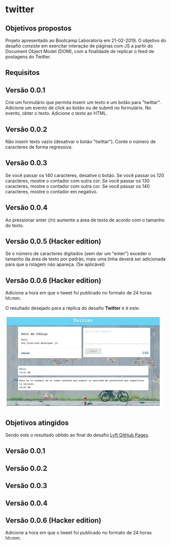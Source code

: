 # twitter

## Objetivos propostos

Projeto apresentado ao Bootcamp Laboratoria em 21-02-2019. O objetivo do desafio consiste em exercitar interação de páginas com JS a partir do Document Object Model (DOM), com a finalidade de replicar o feed de postagens do Twitter.

## Requisitos

## Versão 0.0.1
Crie um formulário que permita inserir um texto e um botão para "twittar".
Adicione um evento de click ao botão ou de submit no formulário.
No evento, obter o texto.
Adicione o texto ao HTML.

## Versão 0.0.2
Não inserir texto vazio (desativar o botão "twittar").
Conte o número de caracteres de forma regressiva.

## Versão 0.0.3
Se você passar os 140 caracteres, desative o botão.
Se você passar os 120 caracteres, mostre o contador com outra cor.
Se você passar os 130 caracteres, mostre o contador com outra cor.
Se você passar os 140 caracteres, mostre o contador em negativo.

## Versão 0.0.4
Ao pressionar enter (/n) aumente a área de texto de acordo com o tamanho do texto.

## Versão 0.0.5 (Hacker edition)
Se o número de caracteres digitados (sem dar um "enter") exceder o tamanho da área de texto por padrão, mais uma linha deverá ser adicionada para que a rolagem não apareça. (Se aplicável)

## Versão 0.0.6 (Hacker edition)
Adicione a hora em que o tweet foi publicado no formato de 24 horas hh:mm.

O resultado desejado para a réplica do desafio **Twitter** e é este:

![Twitter](img/modelo-twitter.jpg)

## Objetivos atingidos

Sendo este o resultado obtido ao final do desafio [Lyft GitHub Pages](https://brubriele.github.io/lyft/).

## Versão 0.0.1

## Versão 0.0.2
## Versão 0.0.3
## Versão 0.0.4
## Versão 0.0.6 (Hacker edition)
Adicione a hora em que o tweet foi publicado no formato de 24 horas hh:mm.